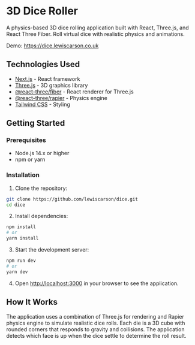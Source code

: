 # 3D Dice Roller

A physics-based 3D dice rolling application built with React, Three.js, and React Three Fiber. Roll virtual dice with realistic physics and animations.

Demo: https://dice.lewiscarson.co.uk

## Technologies Used

- [Next.js](https://nextjs.org/) - React framework
- [Three.js](https://threejs.org/) - 3D graphics library
- [@react-three/fiber](https://github.com/pmndrs/react-three-fiber) - React renderer for Three.js
- [@react-three/rapier](https://github.com/pmndrs/react-three-rapier) - Physics engine
- [Tailwind CSS](https://tailwindcss.com/) - Styling

## Getting Started

### Prerequisites

- Node.js 14.x or higher
- npm or yarn

### Installation

1. Clone the repository:
```bash
git clone https://github.com/lewiscarson/dice.git
cd dice
```

2. Install dependencies:
```bash
npm install
# or
yarn install
```

3. Start the development server:
```bash
npm run dev
# or
yarn dev
```

4. Open [http://localhost:3000](http://localhost:3000) in your browser to see the application.

## How It Works

The application uses a combination of Three.js for rendering and Rapier physics engine to simulate realistic dice rolls. Each die is a 3D cube with rounded corners that responds to gravity and collisions. The application detects which face is up when the dice settle to determine the roll result.
